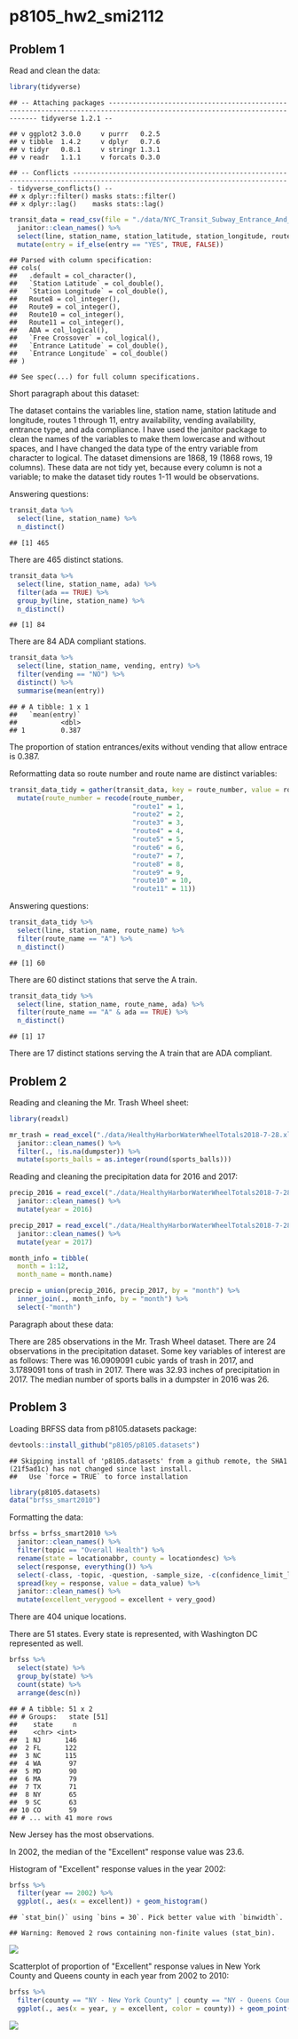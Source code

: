 p8105\_hw2\_smi2112
================

Problem 1
---------

Read and clean the data:

``` r
library(tidyverse)
```

    ## -- Attaching packages -------------------------------------------------------------------------------------------------------------------------- tidyverse 1.2.1 --

    ## v ggplot2 3.0.0     v purrr   0.2.5
    ## v tibble  1.4.2     v dplyr   0.7.6
    ## v tidyr   0.8.1     v stringr 1.3.1
    ## v readr   1.1.1     v forcats 0.3.0

    ## -- Conflicts ----------------------------------------------------------------------------------------------------------------------------- tidyverse_conflicts() --
    ## x dplyr::filter() masks stats::filter()
    ## x dplyr::lag()    masks stats::lag()

``` r
transit_data = read_csv(file = "./data/NYC_Transit_Subway_Entrance_And_Exit_Data.csv") %>% 
  janitor::clean_names() %>%
  select(line, station_name, station_latitude, station_longitude, route1:route11, entry, vending, entrance_type, ada) %>% 
  mutate(entry = if_else(entry == "YES", TRUE, FALSE))
```

    ## Parsed with column specification:
    ## cols(
    ##   .default = col_character(),
    ##   `Station Latitude` = col_double(),
    ##   `Station Longitude` = col_double(),
    ##   Route8 = col_integer(),
    ##   Route9 = col_integer(),
    ##   Route10 = col_integer(),
    ##   Route11 = col_integer(),
    ##   ADA = col_logical(),
    ##   `Free Crossover` = col_logical(),
    ##   `Entrance Latitude` = col_double(),
    ##   `Entrance Longitude` = col_double()
    ## )

    ## See spec(...) for full column specifications.

Short paragraph about this dataset:

The dataset contains the variables line, station name, station latitude and longitude, routes 1 through 11, entry availability, vending availability, entrance type, and ada compliance. I have used the janitor package to clean the names of the variables to make them lowercase and without spaces, and I have changed the data type of the entry variable from character to logical. The dataset dimensions are 1868, 19 (1868 rows, 19 columns). These data are not tidy yet, because every column is not a variable; to make the dataset tidy routes 1-11 would be observations.

Answering questions:

``` r
transit_data %>% 
  select(line, station_name) %>% 
  n_distinct()
```

    ## [1] 465

There are 465 distinct stations.

``` r
transit_data %>%
  select(line, station_name, ada) %>% 
  filter(ada == TRUE) %>%
  group_by(line, station_name) %>% 
  n_distinct()
```

    ## [1] 84

There are 84 ADA compliant stations.

``` r
transit_data %>% 
  select(line, station_name, vending, entry) %>% 
  filter(vending == "NO") %>% 
  distinct() %>% 
  summarise(mean(entry))
```

    ## # A tibble: 1 x 1
    ##   `mean(entry)`
    ##           <dbl>
    ## 1         0.387

The proportion of station entrances/exits without vending that allow entrace is 0.387.

Reformatting data so route number and route name are distinct variables:

``` r
transit_data_tidy = gather(transit_data, key = route_number, value = route_name, route1:route11) %>% 
  mutate(route_number = recode(route_number, 
                               "route1" = 1, 
                               "route2" = 2, 
                               "route3" = 3,
                               "route4" = 4, 
                               "route5" = 5, 
                               "route6" = 6, 
                               "route7" = 7, 
                               "route8" = 8, 
                               "route9" = 9, 
                               "route10" = 10, 
                               "route11" = 11)) 
```

Answering questions:

``` r
transit_data_tidy %>%
  select(line, station_name, route_name) %>% 
  filter(route_name == "A") %>% 
  n_distinct()
```

    ## [1] 60

There are 60 distinct stations that serve the A train.

``` r
transit_data_tidy %>%
  select(line, station_name, route_name, ada) %>% 
  filter(route_name == "A" & ada == TRUE) %>% 
  n_distinct()
```

    ## [1] 17

There are 17 distinct stations serving the A train that are ADA compliant.

Problem 2
---------

Reading and cleaning the Mr. Trash Wheel sheet:

``` r
library(readxl)

mr_trash = read_excel("./data/HealthyHarborWaterWheelTotals2018-7-28.xlsx", "Mr. Trash Wheel", range = cell_cols("A:N")) %>%
  janitor::clean_names() %>% 
  filter(., !is.na(dumpster)) %>% 
  mutate(sports_balls = as.integer(round(sports_balls)))
```

Reading and cleaning the precipitation data for 2016 and 2017:

``` r
precip_2016 = read_excel("./data/HealthyHarborWaterWheelTotals2018-7-28.xlsx", "2016 Precipitation", range = cell_rows(2:14)) %>% 
  janitor::clean_names() %>% 
  mutate(year = 2016)

precip_2017 = read_excel("./data/HealthyHarborWaterWheelTotals2018-7-28.xlsx", "2017 Precipitation", range = cell_rows(2:14)) %>% 
  janitor::clean_names() %>% 
  mutate(year = 2017)

month_info = tibble(
  month = 1:12, 
  month_name = month.name)

precip = union(precip_2016, precip_2017, by = "month") %>% 
  inner_join(., month_info, by = "month") %>% 
  select(-"month")
```

Paragraph about these data:

There are 285 observations in the Mr. Trash Wheel dataset. There are 24 observations in the precipitation dataset. Some key variables of interest are as follows: There was 16.0909091 cubic yards of trash in 2017, and 3.1789091 tons of trash in 2017. There was 32.93 inches of precipitation in 2017. The median number of sports balls in a dumpster in 2016 was 26.

Problem 3
---------

Loading BRFSS data from p8105.datasets package:

``` r
devtools::install_github("p8105/p8105.datasets")
```

    ## Skipping install of 'p8105.datasets' from a github remote, the SHA1 (21f5ad1c) has not changed since last install.
    ##   Use `force = TRUE` to force installation

``` r
library(p8105.datasets)
data("brfss_smart2010")
```

Formatting the data:

``` r
brfss = brfss_smart2010 %>% 
  janitor::clean_names() %>% 
  filter(topic == "Overall Health") %>% 
  rename(state = locationabbr, county = locationdesc) %>% 
  select(response, everything()) %>% 
  select(-class, -topic, -question, -sample_size, -c(confidence_limit_low:geo_location)) %>% 
  spread(key = response, value = data_value) %>% 
  janitor::clean_names() %>% 
  mutate(excellent_verygood = excellent + very_good)
```

There are 404 unique locations.

There are 51 states. Every state is represented, with Washington DC represented as well.

``` r
brfss %>% 
  select(state) %>% 
  group_by(state) %>% 
  count(state) %>% 
  arrange(desc(n))
```

    ## # A tibble: 51 x 2
    ## # Groups:   state [51]
    ##    state     n
    ##    <chr> <int>
    ##  1 NJ      146
    ##  2 FL      122
    ##  3 NC      115
    ##  4 WA       97
    ##  5 MD       90
    ##  6 MA       79
    ##  7 TX       71
    ##  8 NY       65
    ##  9 SC       63
    ## 10 CO       59
    ## # ... with 41 more rows

New Jersey has the most observations.

In 2002, the median of the "Excellent" response value was 23.6.

Histogram of "Excellent" response values in the year 2002:

``` r
brfss %>% 
  filter(year == 2002) %>% 
  ggplot(., aes(x = excellent)) + geom_histogram()
```

    ## `stat_bin()` using `bins = 30`. Pick better value with `binwidth`.

    ## Warning: Removed 2 rows containing non-finite values (stat_bin).

![](p8105_hw2_smi2112_files/figure-markdown_github/unnamed-chunk-13-1.png)

Scatterplot of proportion of "Excellent" response values in New York County and Queens county in each year from 2002 to 2010:

``` r
brfss %>% 
  filter(county == "NY - New York County" | county == "NY - Queens County") %>% 
  ggplot(., aes(x = year, y = excellent, color = county)) + geom_point()
```

![](p8105_hw2_smi2112_files/figure-markdown_github/unnamed-chunk-14-1.png)
